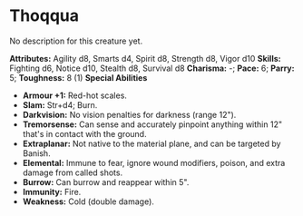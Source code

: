 # Thoqqua

No description for this creature yet.

**Attributes:** Agility d8, Smarts d4, Spirit d8, Strength d8, Vigor
d10
**Skills:** Fighting d6, Notice d10, Stealth d8, Survival d8
**Charisma:** -; **Pace:** 6; **Parry:** 5; **Toughness:** 8 (1)
**Special Abilities**

- **Armour +1:** Red-hot scales.
- **Slam:** Str+d4; Burn.
- **Darkvision:** No vision penalties for darkness (range 12").
- **Tremorsense:** Can sense and accurately pinpoint anything within
12" that's in contact with the ground.
- **Extraplanar:** Not native to the material plane, and can be targeted
by Banish.
- **Elemental:** Immune to fear, ignore wound modifiers, poison, and
extra damage from called shots.
- **Burrow:** Can burrow and reappear within 5".
- **Immunity:** Fire.
- **Weakness:** Cold (double damage).
